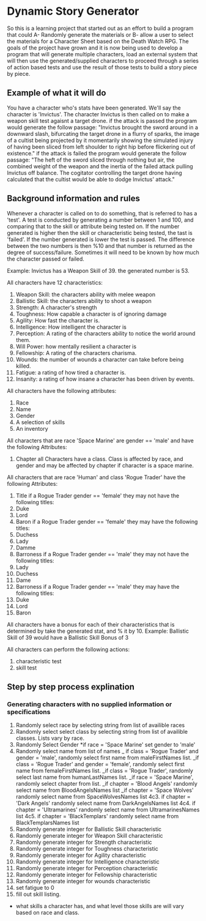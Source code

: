 # Dynamic Story Generator

So this is a learning project that started out as an effort to build a program that could A- Randomly generate the materials or B- allow a user to select the materials for a  Character Sheet based on the Death Watch RPG. The goals of the project have grown and it is now being used to develop a program that will generate multiple characters, load an external system that will then use the generated/supplied characters to proceed through a series of action based tests and use the result of those tests to build a story piece by piece.

## Example of what it will do

You have a character who's stats have been generated. We'll say the character is 'Invictus'. The character Invictus is then called on to make a weapon skill test agaisnt a target drone.
if the attack is passed the program would generate the follow passage:
"Invictus brought the sword around in a downward slash, bifurcating the target drone in a flurry of sparks, the image of a cultist being projected by it momentarily showing the simulated injury of having been sliced from left shoulder to right hip before flickering out of existence."
if the attack is failed the program would generate the follow passage:
"The heft of the sword sliced through nothing but air, the combined weight of the weapon and the inertia of the failed attack pulling Invictus off balance. The cogitator controlling the target drone having calculated that the cultist would be able to dodge Invictus' attack."

## Background information and rules

Whenever a character is called on to do something, that is referred to has a 'test'. A test is conducted by generating a number between 1 and 100, and comparing that to the skill or attribute being tested on. If the number generated is higher then the skill or characteristic being tested, the tast is 'failed'. If the number generated is lower the test is passed. The difference between the two numbers is then %10 and that number is returned as the degree of success/failure. Sometimes it will need to be known by how much the character passed or failed. 

Example:
Invictus has a Weapon Skill of 39. the generated number is 53. 

All characters have 12 characteristics:
1. Weapon Skill: the characters ability with melee weapon
2. Ballistic Skill: the characters ability to shoot a weapon
3. Strength: A character's strength
4. Toughness: How capable a character is of ignoring damage
5. Agility: How fast the character is.
6. Intelligence: How intelligent the character is
7. Perception: A rating of the characters ability to notice the world around them.
8. Will Power: how mentally resilient a character is
9. Fellowship: A rating of the characters charisma.
10. Wounds: the number of wounds a character can take before being killed.
11. Fatigue: a rating of how tired a character is.
12. Insanity: a rating of how insane a character has been driven by events.

All characters have the following attributes:
1. Race
2. Name
3. Gender
4. A selection of skills
5. An inventory 

All characters that are race 'Space Marine' are gender == 'male' and have the following Attributes:
1. Chapter
all Characters have a class. Class is affected by race, and gender and may be affected by chapter if character is a space marine.

All characters that are race 'Human' and class 'Rogue Trader' have the following Attributes:
1. Title
if a Rogue Trader gender == 'female' they may not have the following titles:
1. Duke
2. Lord
3. Baron
if a Rogue Trader gender == 'female' they may have the following titles:
1. Duchess
2. Lady
3. Damme 
4. Barroness
if a Rogue Trader gender == 'male' they may not have the following titles:
1. Lady
2. Duchess
3. Dame
4. Barroness
if a Rogue Trader gender == 'male' they may have the following titles:
1. Duke
2. Lord
3. Baron

All characters have a bonus for each of their characteristics that is determined by take the generated stat, and % it by 10. 
Example: Ballistic Skill of 39 would have a Ballistic Skill Bonus of 3

All characters can perform the following actions:
1. characteristic test
2. skill test

## Step by step process explination
### Generating characters with no supplied information or specifications
1. Randomly select race by selecting string from list of availible races
2. Randomly select select class by selecting string from list of availible classes. Lists vary by race.
3. Randomly Select Gender
   *if race = 'Space Marine' set gender to 'male'
4. Randomly select name from list of names
 _ if class = 'Rogue Trader' and gender = 'male', randomly select first name from maleFirstNames list. 
 _if class = 'Rogue Trader' and gender = 'female', randomly select first name from femaleFirstNames list.
 _if class = 'Rogue Trader', randomly select last name from humanLastNames list.
 _if race = 'Space Marine', randomly select chapter from list.
   _if chapter = 'Blood Angels' randomly select name from BloodAngelsNames list 
   _if chapter = 'Space Wolves' randomly select name from SpaceWolvesNames list
4c3. if chapter = 'Dark Angels' randomly select name from DarkAngelsNames list
4c4. if chapter = 'Ultramarines' randomly select name from UltramarinesNames list
4c5. if chapter = 'BlackTemplars' randomly select name from BlackTemplarsNames list
5. Randomly generate integer for Ballistic Skill characteristic
6. Randomly generate integer for Weapon Skill characteristic
7. Randomly generate integer for Strength characteristic
8. Randomly generate integer for Toughness characteristic
9. Randomly generate integer for Agility characteristic
10. Randomly generate integer for Intelligence characteristic
11. Randomly generate integer for Perception characteristic
12. Randomly generate integer for Fellowship characteristic
13. Randomly generate integer for wounds characteristic
14. set fatigue to 0
15. fill out skill listing.
- what skills a character has, and what level those skills are will vary based on race and class.

